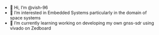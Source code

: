 - 👋 Hi, I’m @vish-96
- 👀 I’m interested in Embedded Systems particularly in the domain of space systems
- 🌱 I’m currently learning working on developing my own gnss-sdr using vivado on Zedboard

<!---
vish-96/vish-96 is a ✨ special ✨ repository because its `README.md` (this file) appears on your GitHub profile.
You can click the Preview link to take a look at your changes.
--->
